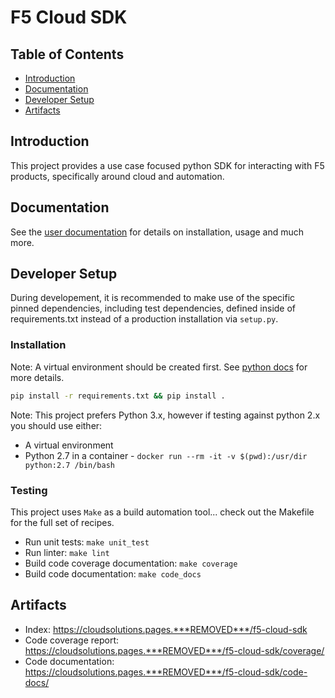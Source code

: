 # F5 Cloud SDK

## Table of Contents
- [Introduction](#introduction)
- [Documentation](#documentation)
- [Developer Setup](#developer-setup)
- [Artifacts](#artifacts)

## Introduction

This project provides a use case focused python SDK for interacting with F5 products, specifically around cloud and automation.

## Documentation

See the [user documentation](https://cloudsolutions.pages.***REMOVED***/f5-cloud-sdk/code-docs) for details on installation, usage and much more.

## Developer Setup

During developement, it is recommended to make use of the specific pinned dependencies, including test dependencies, defined inside of requirements.txt instead of a production installation via `setup.py`.

### Installation

Note: A virtual environment should be created first.  See [python docs](https://docs.python.org/3/library/venv.html) for more details.

```bash
pip install -r requirements.txt && pip install .
```

Note: This project prefers Python 3.x, however if testing against python 2.x you should use either:

- A virtual environment
- Python 2.7 in a container - `docker run --rm -it -v $(pwd):/usr/dir python:2.7 /bin/bash`

### Testing

This project uses `Make` as a build automation tool... check out the Makefile for the full set of recipes.

- Run unit tests: ```make unit_test```
- Run linter: ```make lint```
- Build code coverage documentation: ```make coverage```
- Build code documentation: ```make code_docs```

## Artifacts

- Index: https://cloudsolutions.pages.***REMOVED***/f5-cloud-sdk
- Code coverage report: https://cloudsolutions.pages.***REMOVED***/f5-cloud-sdk/coverage/
- Code documentation: https://cloudsolutions.pages.***REMOVED***/f5-cloud-sdk/code-docs/

